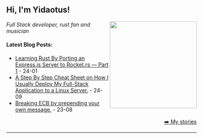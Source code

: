 <h2>Hi, I'm Yidaotus!</h2>
<img align='right' src="https://media.giphy.com/media/h5NmMolgdFcVW/giphy.gif" height="230" />
<p><em>Full Stack developer, rust fan and musician</em></p>

<h4> Latest Blog Posts: </h4>

  - [Learning Rust By Porting an Express.js Server to Rocket.rs — Part 1](https://medium.com/swlh/learning-rust-by-porting-an-express-js-server-to-rocket-rs-part-1-31fb0f207a90) - 24-01
  - [A Step By Step Cheat Sheet on How I Usually Deploy My Full-Stack Application to a Linux Server.](https://medium.com/swlh/a-step-by-step-cheat-sheet-on-how-i-usually-deploy-my-full-stack-application-to-a-linux-server-4326277de813) - 24-09
  - [Breaking ECB by prepending your own message.](https://yidaotus.medium.com/breaking-ecb-by-prepending-your-own-message-b7b376d5efbb) - 23-08

<p align="right"><a href="https://medium.com/@yidaotus">➡️ My stories</a></p>


-----
